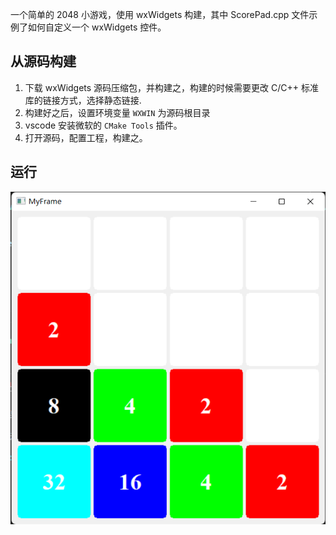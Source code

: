 一个简单的 2048 小游戏，使用 wxWidgets 构建，其中 ScorePad.cpp 文件示例了如何自定义一个 
wxWidgets 控件。

## 从源码构建

1. 下载 wxWidgets 源码压缩包，并构建之，构建的时候需要更改 C/C++ 标准库的链接方式，选择静态链接.
2. 构建好之后，设置环境变量 `WXWIN` 为源码根目录
3. vscode 安装微软的 `CMake Tools` 插件。
4. 打开源码，配置工程，构建之。


## 运行

![](./img.png)